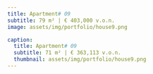 ```yaml
---
title: Apartment# 09
subtitle: 79 m² | € 403,000 v.o.n.
image: assets/img/portfolio/house9.png

caption:
  title: Apartment# 09
  subtitle: 71 m² | € 363,113 v.o.n.
  thumbnail: assets/img/portfolio/house9.png
---
```



